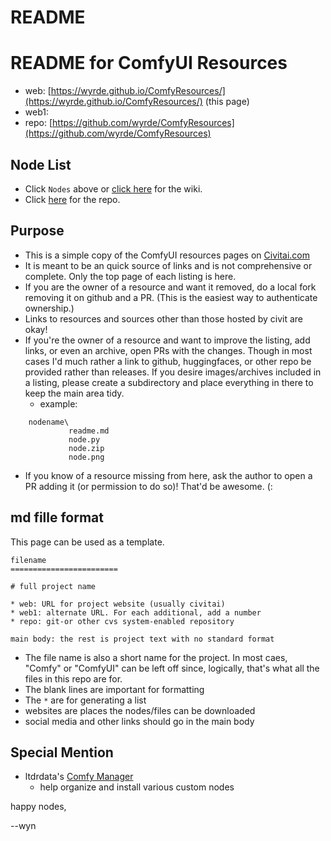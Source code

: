 README
========================

# README for ComfyUI Resources

* web: [https://wyrde.github.io/ComfyResources/](https://wyrde.github.io/ComfyResources/) (this page)
* web1: 
* repo: [https://github.com/wyrde/ComfyResources](https://github.com/wyrde/ComfyResources)

## Node List

* Click `Nodes` above or [click here](./nodes/index.md) for the wiki.
* Click [here](https://github.com/wyrde/ComfyResources/tree/main/docs/nodes) for the repo.

## Purpose

* This is a simple copy of the ComfyUI resources pages on [Civitai.com](https://civitai.com/tag/comfyui)
* It is meant to be an quick source of links and is not comprehensive or complete. Only the top page of each listing is here.
* If you are the owner of a resource and want it removed, do a local fork removing it on github and a PR. (This is the easiest way to authenticate ownership.)
* Links to resources and sources other than those hosted by civit are okay! 
* If you're the owner of a resource and want to improve the listing, add links, or even an archive, open PRs with the changes. Though in most cases I'd much rather a link to github, huggingfaces, or other repo be provided rather than releases. If you desire images/archives included in a listing, please create a subdirectory and place everything in there to keep the main area tidy.
  * example:

```
    nodename\
             readme.md
             node.py
             node.zip
             node.png
```

* If you know of a resource missing from here, ask the author to open a PR adding it (or permission to do so)! That'd be awesome. (:

##  md fille format
This page can be used as a template.

```
filename
========================

# full project name

* web: URL for project website (usually civitai)
* web1: alternate URL. For each additional, add a number
* repo: git-or other cvs system-enabled repository

main body: the rest is project text with no standard format
```

* The file name is also a short name for the project. In most caes, "Comfy" or "ComfyUI" can be left off since, logically, that's what all the files in this repo are for.
* The blank lines are important for formatting
* The `*` are for generating a list
* websites are places the nodes/files can be downloaded
* social media and other links should go in the main body


## Special Mention

* ltdrdata's [Comfy Manager](https://github.com/ltdrdata/ComfyUI-Manager)
  * help organize and install various custom nodes


happy nodes,

--wyn
